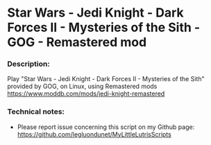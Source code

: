# Star Wars - Jedi Knight - Dark Forces II - Mysteries of the Sith - GOG - Remastered mod

### Description:
Play "Star Wars - Jedi Knight - Dark Forces II - Mysteries of the Sith" provided by GOG, on Linux, using Remastered mods https://www.moddb.com/mods/jedi-knight-remastered

### Technical notes:
- Please report issue concerning this script on my Github page:
https://github.com/legluondunet/MyLittleLutrisScripts
